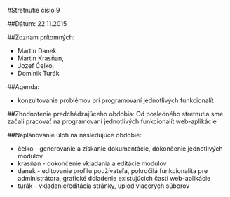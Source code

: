 #Stretnutie číslo 9

##Dátum: 
22.11.2015

##Zoznam prítomných: 

- Martin Danek,
- Martin Krasňan,
- Jozef Čelko,
- Dominik Turák

##Agenda: 
- konzultovanie problémov pri programovaní jednotlivých funkcionalít

##Zhodnotenie predchádzajúceho obdobia:
Od posledného stretnutia sme začali pracovať na programovaní jednotlivých funkcionalít web-aplikácie

##Naplánovanie úloh na nasledujúce obdobie:
- čelko - generovanie a získanie dokumentácie, dokončenie jednotlivých modulov
- krasňan - dokončenie vkladania a editácie modulov
- danek - editovanie profilu používateľa, pokročilá funkcionalita pre administrátora, grafické doladenie existujúcich častí web-aplikácie
- turák - vkladanie/editácia stránky, uplod viacerých súborov 
